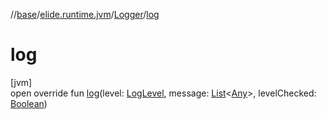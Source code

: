 //[base](../../../index.md)/[elide.runtime.jvm](../index.md)/[Logger](index.md)/[log](log.md)

# log

[jvm]\
open override fun [log](log.md)(level: [LogLevel](../../elide.runtime/-log-level/index.md), message: [List](https://kotlinlang.org/api/latest/jvm/stdlib/kotlin.collections/-list/index.html)&lt;[Any](https://kotlinlang.org/api/latest/jvm/stdlib/kotlin/-any/index.html)&gt;, levelChecked: [Boolean](https://kotlinlang.org/api/latest/jvm/stdlib/kotlin/-boolean/index.html))
